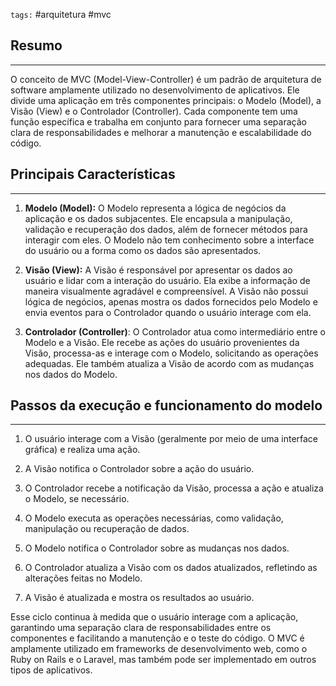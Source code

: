 `tags:` #arquitetura #mvc 
## Resumo
---
O conceito de MVC (Model-View-Controller) é um padrão de arquitetura de software amplamente utilizado no desenvolvimento de aplicativos. Ele divide uma aplicação em três componentes principais: o Modelo (Model), a Visão (View) e o Controlador (Controller). Cada componente tem uma função específica e trabalha em conjunto para fornecer uma separação clara de responsabilidades e melhorar a manutenção e escalabilidade do código.


## Principais  Características
---
1. **Modelo (Model):** O Modelo representa a lógica de negócios da aplicação e os dados subjacentes. Ele encapsula a manipulação, validação e recuperação dos dados, além de fornecer métodos para interagir com eles. O Modelo não tem conhecimento sobre a interface do usuário ou a forma como os dados são apresentados.
    
2. **Visão (View):** A Visão é responsável por apresentar os dados ao usuário e lidar com a interação do usuário. Ela exibe a informação de maneira visualmente agradável e compreensível. A Visão não possui lógica de negócios, apenas mostra os dados fornecidos pelo Modelo e envia eventos para o Controlador quando o usuário interage com ela.
    
3. **Controlador (Controller)**:  O Controlador atua como intermediário entre o Modelo e a Visão. Ele recebe as ações do usuário provenientes da Visão, processa-as e interage com o Modelo, solicitando as operações adequadas. Ele também atualiza a Visão de acordo com as mudanças nos dados do Modelo.


## Passos da execução e funcionamento do modelo
---
1. O usuário interage com a Visão (geralmente por meio de uma interface gráfica) e realiza uma ação.
    
2. A Visão notifica o Controlador sobre a ação do usuário.
    
3. O Controlador recebe a notificação da Visão, processa a ação e atualiza o Modelo, se necessário.
    
4. O Modelo executa as operações necessárias, como validação, manipulação ou recuperação de dados.
    
5. O Modelo notifica o Controlador sobre as mudanças nos dados.
    
6. O Controlador atualiza a Visão com os dados atualizados, refletindo as alterações feitas no Modelo.
    
7. A Visão é atualizada e mostra os resultados ao usuário.
    

Esse ciclo continua à medida que o usuário interage com a aplicação, garantindo uma separação clara de responsabilidades entre os componentes e facilitando a manutenção e o teste do código. O MVC é amplamente utilizado em frameworks de desenvolvimento web, como o Ruby on Rails e o Laravel, mas também pode ser implementado em outros tipos de aplicativos.